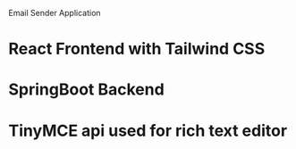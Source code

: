 Email Sender Application 
 # React Frontend with Tailwind CSS
 # SpringBoot Backend
 # TinyMCE api used for rich text editor
